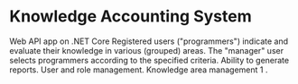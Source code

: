 # Knowledge Accounting System
 Web API app on .NET Core
Registered users (&quot;programmers&quot;) indicate and evaluate their knowledge in various (grouped) areas.
The &quot;manager&quot; user selects programmers according to the specified criteria. Ability to generate
reports. User and role management. Knowledge area management 1 .
